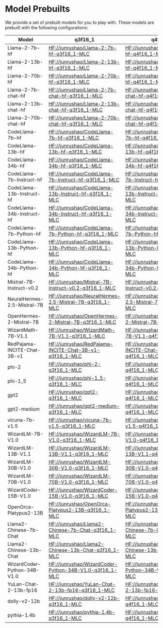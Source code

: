 # Model Prebuilts

We provide a set of prebuilt models for you to play with. These models are prebuilt with the following configurations:

| Model | q3f16_1 | q4f16_1 | q4f32_1 |
| -- | -- | -- | -- |
| Llama-2-7b-hf | [HF://junrushao/Llama-2-7b-hf-q3f16_1-MLC](https://huggingface.co/junrushao/Llama-2-7b-hf-q3f16_1-MLC) | [HF://junrushao/Llama-2-7b-hf-q4f16_1-MLC](https://huggingface.co/junrushao/Llama-2-7b-hf-q4f16_1-MLC) | [HF://junrushao/Llama-2-7b-hf-q4f32_1-MLC](https://huggingface.co/junrushao/Llama-2-7b-hf-q4f32_1-MLC) |
| Llama-2-13b-hf | [HF://junrushao/Llama-2-13b-hf-q3f16_1-MLC](https://huggingface.co/junrushao/Llama-2-13b-hf-q3f16_1-MLC) | [HF://junrushao/Llama-2-13b-hf-q4f16_1-MLC](https://huggingface.co/junrushao/Llama-2-13b-hf-q4f16_1-MLC) | [HF://junrushao/Llama-2-13b-hf-q4f32_1-MLC](https://huggingface.co/junrushao/Llama-2-13b-hf-q4f32_1-MLC) |
| Llama-2-70b-hf | [HF://junrushao/Llama-2-70b-hf-q3f16_1-MLC](https://huggingface.co/junrushao/Llama-2-70b-hf-q3f16_1-MLC) | [HF://junrushao/Llama-2-70b-hf-q4f16_1-MLC](https://huggingface.co/junrushao/Llama-2-70b-hf-q4f16_1-MLC) | [HF://junrushao/Llama-2-70b-hf-q4f32_1-MLC](https://huggingface.co/junrushao/Llama-2-70b-hf-q4f32_1-MLC) |
| Llama-2-7b-chat-hf | [HF://junrushao/Llama-2-7b-chat-hf-q3f16_1-MLC](https://huggingface.co/junrushao/Llama-2-7b-chat-hf-q3f16_1-MLC) | [HF://junrushao/Llama-2-7b-chat-hf-q4f16_1-MLC](https://huggingface.co/junrushao/Llama-2-7b-chat-hf-q4f16_1-MLC) | [HF://junrushao/Llama-2-7b-chat-hf-q4f32_1-MLC](https://huggingface.co/junrushao/Llama-2-7b-chat-hf-q4f32_1-MLC) |
| Llama-2-13b-chat-hf | [HF://junrushao/Llama-2-13b-chat-hf-q3f16_1-MLC](https://huggingface.co/junrushao/Llama-2-13b-chat-hf-q3f16_1-MLC) | [HF://junrushao/Llama-2-13b-chat-hf-q4f16_1-MLC](https://huggingface.co/junrushao/Llama-2-13b-chat-hf-q4f16_1-MLC) | [HF://junrushao/Llama-2-13b-chat-hf-q4f32_1-MLC](https://huggingface.co/junrushao/Llama-2-13b-chat-hf-q4f32_1-MLC) |
| Llama-2-70b-chat-hf | [HF://junrushao/Llama-2-70b-chat-hf-q3f16_1-MLC](https://huggingface.co/junrushao/Llama-2-70b-chat-hf-q3f16_1-MLC) | [HF://junrushao/Llama-2-70b-chat-hf-q4f16_1-MLC](https://huggingface.co/junrushao/Llama-2-70b-chat-hf-q4f16_1-MLC) | [HF://junrushao/Llama-2-70b-chat-hf-q4f32_1-MLC](https://huggingface.co/junrushao/Llama-2-70b-chat-hf-q4f32_1-MLC) |
| CodeLlama-7b-hf | [HF://junrushao/CodeLlama-7b-hf-q3f16_1-MLC](https://huggingface.co/junrushao/CodeLlama-7b-hf-q3f16_1-MLC) | [HF://junrushao/CodeLlama-7b-hf-q4f16_1-MLC](https://huggingface.co/junrushao/CodeLlama-7b-hf-q4f16_1-MLC) | [HF://junrushao/CodeLlama-7b-hf-q4f32_1-MLC](https://huggingface.co/junrushao/CodeLlama-7b-hf-q4f32_1-MLC) |
| CodeLlama-13b-hf | [HF://junrushao/CodeLlama-13b-hf-q3f16_1-MLC](https://huggingface.co/junrushao/CodeLlama-13b-hf-q3f16_1-MLC) | [HF://junrushao/CodeLlama-13b-hf-q4f16_1-MLC](https://huggingface.co/junrushao/CodeLlama-13b-hf-q4f16_1-MLC) | [HF://junrushao/CodeLlama-13b-hf-q4f32_1-MLC](https://huggingface.co/junrushao/CodeLlama-13b-hf-q4f32_1-MLC) |
| CodeLlama-34b-hf | [HF://junrushao/CodeLlama-34b-hf-q3f16_1-MLC](https://huggingface.co/junrushao/CodeLlama-34b-hf-q3f16_1-MLC) | [HF://junrushao/CodeLlama-34b-hf-q4f16_1-MLC](https://huggingface.co/junrushao/CodeLlama-34b-hf-q4f16_1-MLC) | [HF://junrushao/CodeLlama-34b-hf-q4f32_1-MLC](https://huggingface.co/junrushao/CodeLlama-34b-hf-q4f32_1-MLC) |
| CodeLlama-7b-Instruct-hf | [HF://junrushao/CodeLlama-7b-Instruct-hf-q3f16_1-MLC](https://huggingface.co/junrushao/CodeLlama-7b-Instruct-hf-q3f16_1-MLC) | [HF://junrushao/CodeLlama-7b-Instruct-hf-q4f16_1-MLC](https://huggingface.co/junrushao/CodeLlama-7b-Instruct-hf-q4f16_1-MLC) | [HF://junrushao/CodeLlama-7b-Instruct-hf-q4f32_1-MLC](https://huggingface.co/junrushao/CodeLlama-7b-Instruct-hf-q4f32_1-MLC) |
| CodeLlama-13b-Instruct-hf | [HF://junrushao/CodeLlama-13b-Instruct-hf-q3f16_1-MLC](https://huggingface.co/junrushao/CodeLlama-13b-Instruct-hf-q3f16_1-MLC) | [HF://junrushao/CodeLlama-13b-Instruct-hf-q4f16_1-MLC](https://huggingface.co/junrushao/CodeLlama-13b-Instruct-hf-q4f16_1-MLC) | [HF://junrushao/CodeLlama-13b-Instruct-hf-q4f32_1-MLC](https://huggingface.co/junrushao/CodeLlama-13b-Instruct-hf-q4f32_1-MLC) |
| CodeLlama-34b-Instruct-hf | [HF://junrushao/CodeLlama-34b-Instruct-hf-q3f16_1-MLC](https://huggingface.co/junrushao/CodeLlama-34b-Instruct-hf-q3f16_1-MLC) | [HF://junrushao/CodeLlama-34b-Instruct-hf-q4f16_1-MLC](https://huggingface.co/junrushao/CodeLlama-34b-Instruct-hf-q4f16_1-MLC) | [HF://junrushao/CodeLlama-34b-Instruct-hf-q4f32_1-MLC](https://huggingface.co/junrushao/CodeLlama-34b-Instruct-hf-q4f32_1-MLC) |
| CodeLlama-7b-Python-hf | [HF://junrushao/CodeLlama-7b-Python-hf-q3f16_1-MLC](https://huggingface.co/junrushao/CodeLlama-7b-Python-hf-q3f16_1-MLC) | [HF://junrushao/CodeLlama-7b-Python-hf-q4f16_1-MLC](https://huggingface.co/junrushao/CodeLlama-7b-Python-hf-q4f16_1-MLC) | [HF://junrushao/CodeLlama-7b-Python-hf-q4f32_1-MLC](https://huggingface.co/junrushao/CodeLlama-7b-Python-hf-q4f32_1-MLC) |
| CodeLlama-13b-Python-hf | [HF://junrushao/CodeLlama-13b-Python-hf-q3f16_1-MLC](https://huggingface.co/junrushao/CodeLlama-13b-Python-hf-q3f16_1-MLC) | [HF://junrushao/CodeLlama-13b-Python-hf-q4f16_1-MLC](https://huggingface.co/junrushao/CodeLlama-13b-Python-hf-q4f16_1-MLC) | [HF://junrushao/CodeLlama-13b-Python-hf-q4f32_1-MLC](https://huggingface.co/junrushao/CodeLlama-13b-Python-hf-q4f32_1-MLC) |
| CodeLlama-34b-Python-hf | [HF://junrushao/CodeLlama-34b-Python-hf-q3f16_1-MLC](https://huggingface.co/junrushao/CodeLlama-34b-Python-hf-q3f16_1-MLC) | [HF://junrushao/CodeLlama-34b-Python-hf-q4f16_1-MLC](https://huggingface.co/junrushao/CodeLlama-34b-Python-hf-q4f16_1-MLC) | [HF://junrushao/CodeLlama-34b-Python-hf-q4f32_1-MLC](https://huggingface.co/junrushao/CodeLlama-34b-Python-hf-q4f32_1-MLC) |
| Mistral-7B-Instruct-v0.2 | [HF://junrushao/Mistral-7B-Instruct-v0.2-q3f16_1-MLC](https://huggingface.co/junrushao/Mistral-7B-Instruct-v0.2-q3f16_1-MLC) | [HF://junrushao/Mistral-7B-Instruct-v0.2-q4f16_1-MLC](https://huggingface.co/junrushao/Mistral-7B-Instruct-v0.2-q4f16_1-MLC) | [HF://junrushao/Mistral-7B-Instruct-v0.2-q4f32_1-MLC](https://huggingface.co/junrushao/Mistral-7B-Instruct-v0.2-q4f32_1-MLC) |
| NeuralHermes-2.5-Mistral-7B | [HF://junrushao/NeuralHermes-2.5-Mistral-7B-q3f16_1-MLC](https://huggingface.co/junrushao/NeuralHermes-2.5-Mistral-7B-q3f16_1-MLC) | [HF://junrushao/NeuralHermes-2.5-Mistral-7B-q4f16_1-MLC](https://huggingface.co/junrushao/NeuralHermes-2.5-Mistral-7B-q4f16_1-MLC) | [HF://junrushao/NeuralHermes-2.5-Mistral-7B-q4f32_1-MLC](https://huggingface.co/junrushao/NeuralHermes-2.5-Mistral-7B-q4f32_1-MLC) |
| OpenHermes-2-Mistral-7B | [HF://junrushao/OpenHermes-2-Mistral-7B-q3f16_1-MLC](https://huggingface.co/junrushao/OpenHermes-2-Mistral-7B-q3f16_1-MLC) | [HF://junrushao/OpenHermes-2-Mistral-7B-q4f16_1-MLC](https://huggingface.co/junrushao/OpenHermes-2-Mistral-7B-q4f16_1-MLC) | [HF://junrushao/OpenHermes-2-Mistral-7B-q4f32_1-MLC](https://huggingface.co/junrushao/OpenHermes-2-Mistral-7B-q4f32_1-MLC) |
| WizardMath-7B-V1.1 | [HF://junrushao/WizardMath-7B-V1.1-q3f16_1-MLC](https://huggingface.co/junrushao/WizardMath-7B-V1.1-q3f16_1-MLC) | [HF://junrushao/WizardMath-7B-V1.1-q4f16_1-MLC](https://huggingface.co/junrushao/WizardMath-7B-V1.1-q4f16_1-MLC) | [HF://junrushao/WizardMath-7B-V1.1-q4f32_1-MLC](https://huggingface.co/junrushao/WizardMath-7B-V1.1-q4f32_1-MLC) |
| RedPajama-INCITE-Chat-3B-v1 | [HF://junrushao/RedPajama-INCITE-Chat-3B-v1-q3f16_1-MLC](https://huggingface.co/junrushao/RedPajama-INCITE-Chat-3B-v1-q3f16_1-MLC) | [HF://junrushao/RedPajama-INCITE-Chat-3B-v1-q4f16_1-MLC](https://huggingface.co/junrushao/RedPajama-INCITE-Chat-3B-v1-q4f16_1-MLC) | [HF://junrushao/RedPajama-INCITE-Chat-3B-v1-q4f32_1-MLC](https://huggingface.co/junrushao/RedPajama-INCITE-Chat-3B-v1-q4f32_1-MLC) |
| phi-2 | [HF://junrushao/phi-2-q3f16_1-MLC](https://huggingface.co/junrushao/phi-2-q3f16_1-MLC) | [HF://junrushao/phi-2-q4f16_1-MLC](https://huggingface.co/junrushao/phi-2-q4f16_1-MLC) | [HF://junrushao/phi-2-q4f32_1-MLC](https://huggingface.co/junrushao/phi-2-q4f32_1-MLC) |
| phi-1_5 | [HF://junrushao/phi-1_5-q3f16_1-MLC](https://huggingface.co/junrushao/phi-1_5-q3f16_1-MLC) | [HF://junrushao/phi-1_5-q4f16_1-MLC](https://huggingface.co/junrushao/phi-1_5-q4f16_1-MLC) | [HF://junrushao/phi-1_5-q4f32_1-MLC](https://huggingface.co/junrushao/phi-1_5-q4f32_1-MLC) |
| gpt2 | [HF://junrushao/gpt2-q3f16_1-MLC](https://huggingface.co/junrushao/gpt2-q3f16_1-MLC) | [HF://junrushao/gpt2-q4f16_1-MLC](https://huggingface.co/junrushao/gpt2-q4f16_1-MLC) | [HF://junrushao/gpt2-q4f32_1-MLC](https://huggingface.co/junrushao/gpt2-q4f32_1-MLC) |
| gpt2-medium | [HF://junrushao/gpt2-medium-q3f16_1-MLC](https://huggingface.co/junrushao/gpt2-medium-q3f16_1-MLC) | [HF://junrushao/gpt2-medium-q4f16_1-MLC](https://huggingface.co/junrushao/gpt2-medium-q4f16_1-MLC) | [HF://junrushao/gpt2-medium-q4f32_1-MLC](https://huggingface.co/junrushao/gpt2-medium-q4f32_1-MLC) |
| vicuna-7b-v1.5 | [HF://junrushao/vicuna-7b-v1.5-q3f16_1-MLC](https://huggingface.co/junrushao/vicuna-7b-v1.5-q3f16_1-MLC) | [HF://junrushao/vicuna-7b-v1.5-q4f16_1-MLC](https://huggingface.co/junrushao/vicuna-7b-v1.5-q4f16_1-MLC) | [HF://junrushao/vicuna-7b-v1.5-q4f32_1-MLC](https://huggingface.co/junrushao/vicuna-7b-v1.5-q4f32_1-MLC) |
| WizardLM-7B-V1.0 | [HF://junrushao/WizardLM-7B-V1.0-q3f16_1-MLC](https://huggingface.co/junrushao/WizardLM-7B-V1.0-q3f16_1-MLC) | [HF://junrushao/WizardLM-7B-V1.0-q4f16_1-MLC](https://huggingface.co/junrushao/WizardLM-7B-V1.0-q4f16_1-MLC) | [HF://junrushao/WizardLM-7B-V1.0-q4f32_1-MLC](https://huggingface.co/junrushao/WizardLM-7B-V1.0-q4f32_1-MLC) |
| WizardLM-13B-V1.1 | [HF://junrushao/WizardLM-13B-V1.1-q3f16_1-MLC](https://huggingface.co/junrushao/WizardLM-13B-V1.1-q3f16_1-MLC) | [HF://junrushao/WizardLM-13B-V1.1-q4f16_1-MLC](https://huggingface.co/junrushao/WizardLM-13B-V1.1-q4f16_1-MLC) | [HF://junrushao/WizardLM-13B-V1.1-q4f32_1-MLC](https://huggingface.co/junrushao/WizardLM-13B-V1.1-q4f32_1-MLC) |
| WizardLM-30B-V1.0 | [HF://junrushao/WizardLM-30B-V1.0-q3f16_1-MLC](https://huggingface.co/junrushao/WizardLM-30B-V1.0-q3f16_1-MLC) | [HF://junrushao/WizardLM-30B-V1.0-q4f16_1-MLC](https://huggingface.co/junrushao/WizardLM-30B-V1.0-q4f16_1-MLC) | [HF://junrushao/WizardLM-30B-V1.0-q4f32_1-MLC](https://huggingface.co/junrushao/WizardLM-30B-V1.0-q4f32_1-MLC) |
| WizardLM-70B-V1.0 | [HF://junrushao/WizardLM-70B-V1.0-q3f16_1-MLC](https://huggingface.co/junrushao/WizardLM-70B-V1.0-q3f16_1-MLC) | [HF://junrushao/WizardLM-70B-V1.0-q4f16_1-MLC](https://huggingface.co/junrushao/WizardLM-70B-V1.0-q4f16_1-MLC) | [HF://junrushao/WizardLM-70B-V1.0-q4f32_1-MLC](https://huggingface.co/junrushao/WizardLM-70B-V1.0-q4f32_1-MLC) |
| WizardCoder-15B-V1.0 | [HF://junrushao/WizardCoder-15B-V1.0-q3f16_1-MLC](https://huggingface.co/junrushao/WizardCoder-15B-V1.0-q3f16_1-MLC) | [HF://junrushao/WizardCoder-15B-V1.0-q4f16_1-MLC](https://huggingface.co/junrushao/WizardCoder-15B-V1.0-q4f16_1-MLC) | [HF://junrushao/WizardCoder-15B-V1.0-q4f32_1-MLC](https://huggingface.co/junrushao/WizardCoder-15B-V1.0-q4f32_1-MLC) |
| OpenOrca-Platypus2-13B | [HF://junrushao/OpenOrca-Platypus2-13B-q3f16_1-MLC](https://huggingface.co/junrushao/OpenOrca-Platypus2-13B-q3f16_1-MLC) | [HF://junrushao/OpenOrca-Platypus2-13B-q4f16_1-MLC](https://huggingface.co/junrushao/OpenOrca-Platypus2-13B-q4f16_1-MLC) | [HF://junrushao/OpenOrca-Platypus2-13B-q4f32_1-MLC](https://huggingface.co/junrushao/OpenOrca-Platypus2-13B-q4f32_1-MLC) |
| Llama2-Chinese-7b-Chat | [HF://junrushao/Llama2-Chinese-7b-Chat-q3f16_1-MLC](https://huggingface.co/junrushao/Llama2-Chinese-7b-Chat-q3f16_1-MLC) | [HF://junrushao/Llama2-Chinese-7b-Chat-q4f16_1-MLC](https://huggingface.co/junrushao/Llama2-Chinese-7b-Chat-q4f16_1-MLC) | [HF://junrushao/Llama2-Chinese-7b-Chat-q4f32_1-MLC](https://huggingface.co/junrushao/Llama2-Chinese-7b-Chat-q4f32_1-MLC) |
| Llama2-Chinese-13b-Chat | [HF://junrushao/Llama2-Chinese-13b-Chat-q3f16_1-MLC](https://huggingface.co/junrushao/Llama2-Chinese-13b-Chat-q3f16_1-MLC) | [HF://junrushao/Llama2-Chinese-13b-Chat-q4f16_1-MLC](https://huggingface.co/junrushao/Llama2-Chinese-13b-Chat-q4f16_1-MLC) | [HF://junrushao/Llama2-Chinese-13b-Chat-q4f32_1-MLC](https://huggingface.co/junrushao/Llama2-Chinese-13b-Chat-q4f32_1-MLC) |
| WizardCoder-Python-34B-V1.0 | [HF://junrushao/WizardCoder-Python-34B-V1.0-q3f16_1-MLC](https://huggingface.co/junrushao/WizardCoder-Python-34B-V1.0-q3f16_1-MLC) | [HF://junrushao/WizardCoder-Python-34B-V1.0-q4f16_1-MLC](https://huggingface.co/junrushao/WizardCoder-Python-34B-V1.0-q4f16_1-MLC) | [HF://junrushao/WizardCoder-Python-34B-V1.0-q4f32_1-MLC](https://huggingface.co/junrushao/WizardCoder-Python-34B-V1.0-q4f32_1-MLC) |
| YuLan-Chat-2-13b-fp16 | [HF://junrushao/YuLan-Chat-2-13b-fp16-q3f16_1-MLC](https://huggingface.co/junrushao/YuLan-Chat-2-13b-fp16-q3f16_1-MLC) | [HF://junrushao/YuLan-Chat-2-13b-fp16-q4f16_1-MLC](https://huggingface.co/junrushao/YuLan-Chat-2-13b-fp16-q4f16_1-MLC) | [HF://junrushao/YuLan-Chat-2-13b-fp16-q4f32_1-MLC](https://huggingface.co/junrushao/YuLan-Chat-2-13b-fp16-q4f32_1-MLC) |
| dolly-v2-12b | [HF://junrushao/dolly-v2-12b-q3f16_1-MLC](https://huggingface.co/junrushao/dolly-v2-12b-q3f16_1-MLC) | [HF://junrushao/dolly-v2-12b-q4f16_1-MLC](https://huggingface.co/junrushao/dolly-v2-12b-q4f16_1-MLC) | [HF://junrushao/dolly-v2-12b-q4f32_1-MLC](https://huggingface.co/junrushao/dolly-v2-12b-q4f32_1-MLC) |
| pythia-1.4b | [HF://junrushao/pythia-1.4b-q3f16_1-MLC](https://huggingface.co/junrushao/pythia-1.4b-q3f16_1-MLC) | [HF://junrushao/pythia-1.4b-q4f16_1-MLC](https://huggingface.co/junrushao/pythia-1.4b-q4f16_1-MLC) | [HF://junrushao/pythia-1.4b-q4f32_1-MLC](https://huggingface.co/junrushao/pythia-1.4b-q4f32_1-MLC) |

